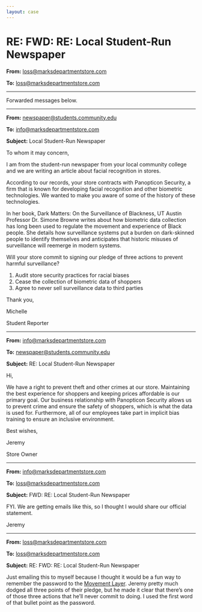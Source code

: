 ```yaml
---
layout: case
---
```

# RE: FWD: RE: Local Student-Run Newspaper

**From:** loss@marksdepartmentstore.com

**To:** loss@marksdepartmentstore.com

---

Forwarded messages below.

---

**From:** newspaper@students.community.edu

**To:** info@marksdepartmentstore.com

**Subject:** Local Student-Run Newspaper

To whom it may concern,

I am from the student-run newspaper from your local community college and we are writing an article about facial recognition in stores.

According to our records, your store contracts with Panopticon Security, a firm that is known for developing facial recognition and other biometric technologies. We wanted to make you aware of some of the history of these technologies.

In her book, Dark Matters: On the Surveillance of Blackness, UT Austin Professor Dr. Simone Browne writes about how biometric data collection has long been used to regulate the movement and experience of Black people. She details how surveillance systems put a burden on dark-skinned people to identify themselves and anticipates that historic misuses of surveillance will reemerge in modern systems.

Will your store commit to signing our pledge of three actions to prevent harmful surveillance?

1. Audit store security practices for racial biases
1. Cease the collection of biometric data of shoppers
1. Agree to never sell surveillance data to third parties

Thank you,

Michelle

Student Reporter

---

**From:** info@marksdepartmentstore.com

**To:** newspaper@students.community.edu

**Subject:** RE: Local Student-Run Newspaper

Hi,

We have a right to prevent theft and other crimes at our store. Maintaining the best experience for 
shoppers and keeping prices affordable is our primary goal. Our business relationship with Panopticon Security allows us to prevent crime and ensure the safety of shoppers, which is what the data is used for. Furthermore, all of our employees take part in implicit bias training to ensure an inclusive environment.

Best wishes,

Jeremy

Store Owner

---

**From:** info@marksdepartmentstore.com

**To:** loss@marksdepartmentstore.com

**Subject:** FWD: RE: Local Student-Run Newspaper

FYI. We are getting emails like this, so I thought I would share our official statement.

Jeremy

---

**From:** loss@marksdepartmentstore.com

**To:** loss@marksdepartmentstore.com

**Subject:** RE: FWD: RE: Local Student-Run Newspaper

Just emailing this to myself because I thought it would be a fun way to remember the password to the [Movement Layer](../secure/movement). Jeremy pretty much dodged all three points of their pledge, but he made it clear that there’s one of those three actions that he’ll never commit to doing. I used the first word of that bullet point as the password.
